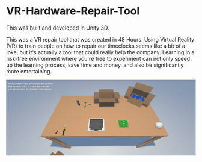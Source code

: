 # VR-Hardware-Repair-Tool

This was built and developed in Unity 3D.

This was a VR repair tool that was created in 48 Hours. Using Virtual Reality (VR) to train people on how to repair our timeclocks 
seems like a bit of a joke, but it's actually a tool that could really help the company. Learning in a risk-free environment
where you're free to experiment can not only speed up the learning process, save time and money, and also be significantly 
more entertaining.

![Demo Picture](https://github.com/Matt-Tang/VR-Hardware-Repair-Tool/blob/master/demo.PNG)
